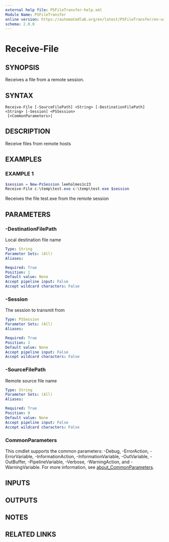 ```yaml
---
external help file: PSFileTransfer-help.xml
Module Name: PSFileTransfer
online version: https://automatedlab.org/en/latest/PSFileTransfer/en-us/Receive-File
schema: 2.0.0
---
```


# Receive-File

## SYNOPSIS
Receives a file from a remote session.

## SYNTAX

```
Receive-File [-SourceFilePath] <String> [-DestinationFilePath] <String> [-Session] <PSSession>
 [<CommonParameters>]
```

## DESCRIPTION
Receive files from remote hosts

## EXAMPLES

### EXAMPLE 1
```powershell
$session = New-PsSession leeholmes1c23
Receive-File c:\temp\test.exe c:\temp\test.exe $session
```

Receives the file test.exe from the remote session

## PARAMETERS

### -DestinationFilePath
Local destination file name

```yaml
Type: String
Parameter Sets: (All)
Aliases:

Required: True
Position: 1
Default value: None
Accept pipeline input: False
Accept wildcard characters: False
```

### -Session
The session to transmit from

```yaml
Type: PSSession
Parameter Sets: (All)
Aliases:

Required: True
Position: 2
Default value: None
Accept pipeline input: False
Accept wildcard characters: False
```

### -SourceFilePath
Remote source file name

```yaml
Type: String
Parameter Sets: (All)
Aliases:

Required: True
Position: 0
Default value: None
Accept pipeline input: False
Accept wildcard characters: False
```

### CommonParameters
This cmdlet supports the common parameters: -Debug, -ErrorAction, -ErrorVariable, -InformationAction, -InformationVariable, -OutVariable, -OutBuffer, -PipelineVariable, -Verbose, -WarningAction, and -WarningVariable. For more information, see [about_CommonParameters](http://go.microsoft.com/fwlink/?LinkID=113216).

## INPUTS

## OUTPUTS

## NOTES

## RELATED LINKS

